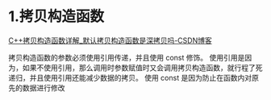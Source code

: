 # 1.拷贝构造函数

[C++拷贝构造函数详解_默认拷贝构造函数是深拷贝吗-CSDN博客](https://blog.csdn.net/lwbeyond/article/details/6202256?ops_request_misc=%7B%22request%5Fid%22%3A%22169992397616800180689575%22%2C%22scm%22%3A%2220140713.130102334..%22%7D&request_id=169992397616800180689575&biz_id=0&utm_medium=distribute.pc_search_result.none-task-blog-2~all~top_positive~default-1-6202256-null-null.142^v96^pc_search_result_base4&utm_term=拷贝构造函数&spm=1018.2226.3001.4187)

拷贝构造函数的参数必须使用引用传递，并且使用 const 修饰。
使用引用是因为，如果不使用引用，那么调用时参数赋值时又会调用拷贝构造函数，就行程了死递归，并且使用引用还能减少数据的拷贝。
使用 const 是因为防止在函数内对原先的数据进行修改